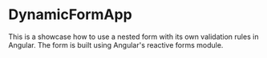 # DynamicFormApp

This is a showcase how to use a nested form with its own validation rules in Angular. The form is built using Angular's reactive forms module.
